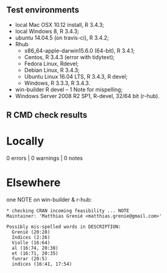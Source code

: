 ## Test environments
* local Mac OSX 10.12 install, R 3.4.3;
* local Windows 8, R 3.4.3;
* ubuntu 14.04.5 (on travis-ci), R 3.4.2;
* Rhub
  + x86_64-apple-darwin15.6.0 (64-bit), R 3.4.1;
  + Centos, R 3.4.3 (error with tidytext);
  + Fedora Linux, Rdevel;
  + Debian Linux, R 3.4.3;
  + Ubuntu Linux 16.04 LTS, R 3.4.3, R devel;
  + Windows, R 3.3.3, R 3.4.3.
* win-builder R devel – 1 Note for mispelling;
* Windows Server 2008 R2 SP1, R-devel, 32/64 bit (r-hub).

## R CMD check results

# Locally

0 errors | 0 warnings | 0 notes


# Elsewhere
one NOTE on win-builder & r-hub:
```
* checking CRAN incoming feasibility ... NOTE
Maintainer: 'Matthias Grenié <matthias.grenie@gmail.com>'

Possibly mis-spelled words in DESCRIPTION:
  Grenié (20:28)
  Indices (2:26)
  Violle (16:64)
  al (16:74, 20:38)
  et (16:71, 20:35)
  funrar (20:5)
  indices (16:41, 17:54)
```
